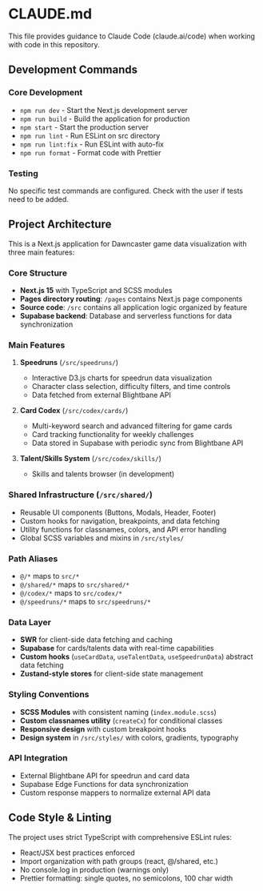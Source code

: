 # CLAUDE.md

This file provides guidance to Claude Code (claude.ai/code) when working with code in this repository.

## Development Commands

### Core Development
- `npm run dev` - Start the Next.js development server
- `npm run build` - Build the application for production
- `npm start` - Start the production server
- `npm run lint` - Run ESLint on src directory
- `npm run lint:fix` - Run ESLint with auto-fix
- `npm run format` - Format code with Prettier

### Testing
No specific test commands are configured. Check with the user if tests need to be added.

## Project Architecture

This is a Next.js application for Dawncaster game data visualization with three main features:

### Core Structure
- **Next.js 15** with TypeScript and SCSS modules
- **Pages directory routing**: `/pages` contains Next.js page components
- **Source code**: `/src` contains all application logic organized by feature
- **Supabase backend**: Database and serverless functions for data synchronization

### Main Features

1. **Speedruns** (`/src/speedruns/`)
   - Interactive D3.js charts for speedrun data visualization  
   - Character class selection, difficulty filters, and time controls
   - Data fetched from external Blightbane API

2. **Card Codex** (`/src/codex/cards/`)
   - Multi-keyword search and advanced filtering for game cards
   - Card tracking functionality for weekly challenges
   - Data stored in Supabase with periodic sync from Blightbane API

3. **Talent/Skills System** (`/src/codex/skills/`)
   - Skills and talents browser (in development)

### Shared Infrastructure (`/src/shared/`)
- Reusable UI components (Buttons, Modals, Header, Footer)
- Custom hooks for navigation, breakpoints, and data fetching
- Utility functions for classnames, colors, and API error handling
- Global SCSS variables and mixins in `/src/styles/`

### Path Aliases
- `@/*` maps to `src/*`
- `@/shared/*` maps to `src/shared/*`  
- `@/codex/*` maps to `src/codex/*`
- `@/speedruns/*` maps to `src/speedruns/*`

### Data Layer
- **SWR** for client-side data fetching and caching
- **Supabase** for cards/talents data with real-time capabilities
- **Custom hooks** (`useCardData`, `useTalentData`, `useSpeedrunData`) abstract data fetching
- **Zustand-style stores** for client-side state management

### Styling Conventions
- **SCSS Modules** with consistent naming (`index.module.scss`)
- **Custom classnames utility** (`createCx`) for conditional classes
- **Responsive design** with custom breakpoint hooks
- **Design system** in `/src/styles/` with colors, gradients, typography

### API Integration
- External Blightbane API for speedrun and card data
- Supabase Edge Functions for data synchronization
- Custom response mappers to normalize external API data

## Code Style & Linting

The project uses strict TypeScript with comprehensive ESLint rules:
- React/JSX best practices enforced
- Import organization with path groups (react, @/shared, etc.)
- No console.log in production (warnings only)
- Prettier formatting: single quotes, no semicolons, 100 char width